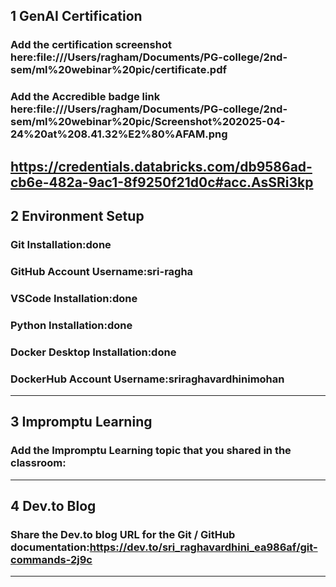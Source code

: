 ## 1 GenAI Certification
### Add the certification screenshot here:file:///Users/ragham/Documents/PG-college/2nd-sem/ml%20webinar%20pic/certificate.pdf
### Add the Accredible badge link here:file:///Users/ragham/Documents/PG-college/2nd-sem/ml%20webinar%20pic/Screenshot%202025-04-24%20at%208.41.32%E2%80%AFAM.png
https://credentials.databricks.com/db9586ad-cb6e-482a-9ac1-8f9250f21d0c#acc.AsSRi3kp
-----
## 2 Environment Setup
### Git Installation:done
### GitHub Account Username:sri-ragha
### VSCode Installation:done
### Python Installation:done
### Docker Desktop Installation:done
### DockerHub Account Username:sriraghavardhinimohan
-----
## 3 Impromptu Learning
### Add the Impromptu Learning topic that you shared in the classroom:
-----
## 4 Dev.to Blog
### Share the Dev.to blog URL for the Git / GitHub documentation:https://dev.to/sri_raghavardhini_ea986af/git-commands-2j9c
-----
